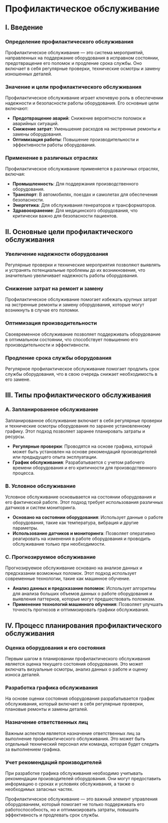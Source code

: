 # Профилактическое обслуживание

## I. Введение

### Определение профилактического обслуживания

Профилактическое обслуживание — это система мероприятий, направленных на поддержание оборудования в исправном состоянии, предотвращение его поломок и продление срока службы. Оно включает в себя регулярные проверки, технические осмотры и замену изношенных деталей.

### Значение и цели профилактического обслуживания

Профилактическое обслуживание играет ключевую роль в обеспечении надежности и безопасности работы оборудования. Его основные цели включают:

- **Предотвращение аварий**: Снижение вероятности поломок и аварийных ситуаций.
- **Снижение затрат**: Уменьшение расходов на экстренные ремонты и замены оборудования.
- **Оптимизация работы**: Повышение производительности и эффективности работы оборудования.

### Применение в различных отраслях

Профилактическое обслуживание применяется в различных отраслях, включая:

- **Промышленность**: Для поддержания производственного оборудования.
- **Транспорт**: В автомобилях, поездах и самолетах для обеспечения безопасности.
- **Энергетика**: Для обслуживания генераторов и трансформаторов.
- **Здравоохранение**: Для медицинского оборудования, что критически важно для безопасности пациентов.

## II. Основные цели профилактического обслуживания

### Увеличение надежности оборудования

Регулярные проверки и технические мероприятия позволяют выявлять и устранять потенциальные проблемы до их возникновения, что значительно увеличивает надежность работы оборудования.

### Снижение затрат на ремонт и замену

Профилактическое обслуживание помогает избежать крупных затрат на экстренные ремонты и замену оборудования, которые могут возникнуть в случае его поломки.

### Оптимизация производительности

Своевременное обслуживание позволяет поддерживать оборудование в оптимальном состоянии, что способствует повышению его производительности и эффективности.

### Продление срока службы оборудования

Регулярное профилактическое обслуживание помогает продлить срок службы оборудования, что в свою очередь снижает необходимость в его замене.

## III. Типы профилактического обслуживания

### A. Запланированное обслуживание

Запланированное обслуживание включает в себя регулярные проверки и технические осмотры оборудования по заранее установленному графику. Этот подход позволяет заранее планировать затраты и ресурсы.

- **Регулярные проверки**: Проводятся на основе графика, который может быть установлен на основе рекомендаций производителей или предыдущего опыта эксплуатации.
- **График обслуживания**: Разрабатывается с учетом рабочего времени оборудования и его критичности для производственного процесса.

### B. Условное обслуживание

Условное обслуживание основывается на состоянии оборудования и его фактической работе. Этот подход требует использования различных датчиков и систем мониторинга.

- **Основано на состоянии оборудования**: Использует данные о работе оборудования, такие как температура, вибрация и другие параметры.
- **Использование датчиков и мониторинга**: Позволяет оперативно реагировать на изменения в работе оборудования и проводить обслуживание только при необходимости.

### C. Прогнозируемое обслуживание

Прогнозируемое обслуживание основано на анализе данных и предсказании возможных поломок. Этот подход использует современные технологии, такие как машинное обучение.

- **Анализ данных и предсказание поломок**: Использует алгоритмы для анализа больших объемов данных о работе оборудования и выявления паттернов, которые могут предшествовать поломкам.
- **Применение технологий машинного обучения**: Позволяет улучшать точность прогнозов и оптимизировать графики обслуживания.

## IV. Процесс планирования профилактического обслуживания

### Оценка оборудования и его состояния

Первым шагом в планировании профилактического обслуживания является оценка текущего состояния оборудования. Это может включать визуальные осмотры, анализ данных о работе и оценку износа деталей.

### Разработка графика обслуживания

На основе оценки состояния оборудования разрабатывается график обслуживания, который включает в себя регулярные проверки, плановые ремонты и замены деталей.

### Назначение ответственных лиц

Важным аспектом является назначение ответственных лиц за выполнение профилактического обслуживания. Это может быть отдельный технический персонал или команда, которая будет следить за выполнением графика.

### Учет рекомендаций производителей

При разработке графика обслуживания необходимо учитывать рекомендации производителей оборудования. Они могут предоставить информацию о сроках и условиях обслуживания, а также о необходимых запасных частях.

Профилактическое обслуживание — это важный элемент управления оборудованием, который помогает не только поддерживать его работоспособность, но и оптимизировать затраты, повышать эффективность и продлевать срок службы.